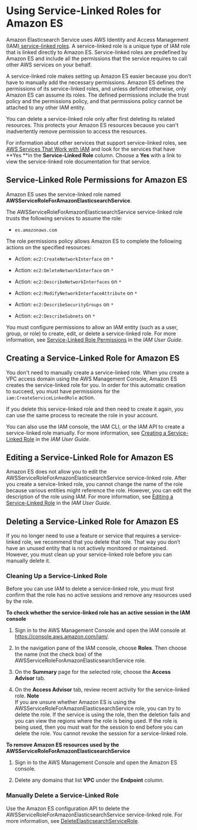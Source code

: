 # Using Service\-Linked Roles for Amazon ES<a name="slr-es"></a>

Amazon Elasticsearch Service uses AWS Identity and Access Management \(IAM\)[ service\-linked roles](http://docs.aws.amazon.com/IAM/latest/UserGuide/id_roles_terms-and-concepts.html#iam-term-service-linked-role)\. A service\-linked role is a unique type of IAM role that is linked directly to Amazon ES\. Service\-linked roles are predefined by Amazon ES and include all the permissions that the service requires to call other AWS services on your behalf\. 

A service\-linked role makes setting up Amazon ES easier because you don’t have to manually add the necessary permissions\. Amazon ES defines the permissions of its service\-linked roles, and unless defined otherwise, only Amazon ES can assume its roles\. The defined permissions include the trust policy and the permissions policy, and that permissions policy cannot be attached to any other IAM entity\.

You can delete a service\-linked role only after first deleting its related resources\. This protects your Amazon ES resources because you can't inadvertently remove permission to access the resources\.

For information about other services that support service\-linked roles, see [AWS Services That Work with IAM](http://docs.aws.amazon.com/IAM/latest/UserGuide/reference_aws-services-that-work-with-iam.html) and look for the services that have **Yes **in the **Service\-Linked Role** column\. Choose a **Yes** with a link to view the service\-linked role documentation for that service\.

## Service\-Linked Role Permissions for Amazon ES<a name="slr-permissions"></a>

Amazon ES uses the service\-linked role named **AWSServiceRoleForAmazonElasticsearchService**\.

The AWSServiceRoleForAmazonElasticsearchService service\-linked role trusts the following services to assume the role:

+ `es.amazonaws.com`

The role permissions policy allows Amazon ES to complete the following actions on the specified resources:

+ Action: `ec2:CreateNetworkInterface` on `*`

+ Action: `ec2:DeleteNetworkInterface` on `*`

+ Action: `ec2:DescribeNetworkInterfaces` on `*`

+ Action: `ec2:ModifyNetworkInterfaceAttribute` on `*`

+ Action: `ec2:DescribeSecurityGroups` on `*`

+ Action: `ec2:DescribeSubnets` on `*`

You must configure permissions to allow an IAM entity \(such as a user, group, or role\) to create, edit, or delete a service\-linked role\. For more information, see [Service\-Linked Role Permissions](http://docs.aws.amazon.com/IAM/latest/UserGuide/using-service-linked-roles.html#service-linked-role-permissions) in the *IAM User Guide*\.

## Creating a Service\-Linked Role for Amazon ES<a name="create-slr"></a>

You don't need to manually create a service\-linked role\. When you create a VPC access domain using the AWS Management Console, Amazon ES creates the service\-linked role for you\. In order for this automatic creation to succeed, you must have permissions for the `iam:CreateServiceLinkedRole` action\.

If you delete this service\-linked role and then need to create it again, you can use the same process to recreate the role in your account\.

You can also use the IAM console, the IAM CLI, or the IAM API to create a service\-linked role manually\. For more information, see [Creating a Service\-Linked Role](http://docs.aws.amazon.com/IAM/latest/UserGuide/using-service-linked-roles.html#create-service-linked-role) in the *IAM User Guide*\.

## Editing a Service\-Linked Role for Amazon ES<a name="edit-slr"></a>

Amazon ES does not allow you to edit the AWSServiceRoleForAmazonElasticsearchService service\-linked role\. After you create a service\-linked role, you cannot change the name of the role because various entities might reference the role\. However, you can edit the description of the role using IAM\. For more information, see [Editing a Service\-Linked Role](http://docs.aws.amazon.com/IAM/latest/UserGuide/using-service-linked-roles.html#edit-service-linked-role) in the *IAM User Guide*\.

## Deleting a Service\-Linked Role for Amazon ES<a name="delete-slr"></a>

If you no longer need to use a feature or service that requires a service\-linked role, we recommend that you delete that role\. That way you don’t have an unused entity that is not actively monitored or maintained\. However, you must clean up your service\-linked role before you can manually delete it\.

### Cleaning Up a Service\-Linked Role<a name="slr-review-before-delete"></a>

Before you can use IAM to delete a service\-linked role, you must first confirm that the role has no active sessions and remove any resources used by the role\.

**To check whether the service\-linked role has an active session in the IAM console**

1. Sign in to the AWS Management Console and open the IAM console at [https://console\.aws\.amazon\.com/iam/](https://console.aws.amazon.com/iam/)\.

1. In the navigation pane of the IAM console, choose **Roles**\. Then choose the name \(not the check box\) of the AWSServiceRoleForAmazonElasticsearchService role\.

1. On the **Summary** page for the selected role, choose the **Access Advisor** tab\.

1. On the **Access Advisor** tab, review recent activity for the service\-linked role\.
**Note**  
If you are unsure whether Amazon ES is using the AWSServiceRoleForAmazonElasticsearchService role, you can try to delete the role\. If the service is using the role, then the deletion fails and you can view the regions where the role is being used\. If the role is being used, then you must wait for the session to end before you can delete the role\. You cannot revoke the session for a service\-linked role\. 

**To remove Amazon ES resources used by the AWSServiceRoleForAmazonElasticsearchService**

1. Sign in to the AWS Management Console and open the Amazon ES console\.

1. Delete any domains that list **VPC** under the **Endpoint** column\.

### Manually Delete a Service\-Linked Role<a name="slr-manual-delete"></a>

Use the Amazon ES configuration API to delete the AWSServiceRoleForAmazonElasticsearchService service\-linked role\. For more information, see [DeleteElasticsearchServiceRole](es-configuration-api.md#es-configuration-api-actions-deleteelasticsearchservicerole)\.